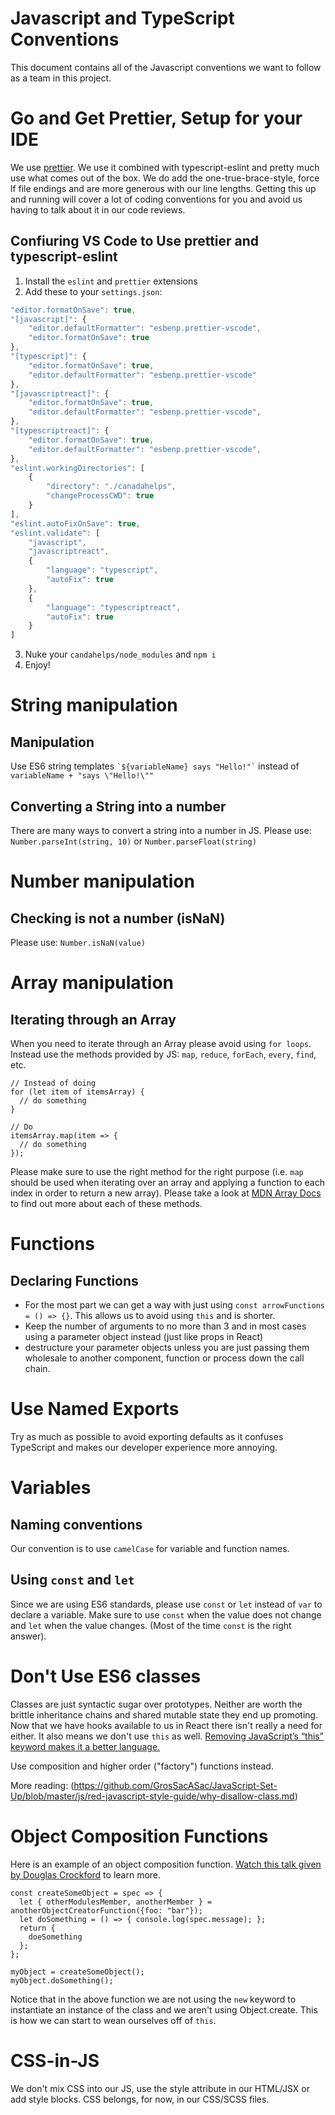 # Javascript and TypeScript Conventions
This document contains all of the Javascript conventions we want to follow as a team in this project.

# Go and Get Prettier, Setup for your IDE

We use [prettier](https://prettier.io/). We use it combined with typescript-eslint and pretty much use what comes out of the box. We do add the one-true-brace-style, force lf file endings and are more generous with our line lengths. Getting this up and running will cover a lot of coding conventions for you and avoid us having to talk about it in our code reviews.

## Confiuring VS Code to Use prettier and typescript-eslint

1. Install the `eslint` and `prettier` extensions
2. Add these to your `settings.json`:

```javascript
"editor.formatOnSave": true,
"[javascript]": {
    "editor.defaultFormatter": "esbenp.prettier-vscode",
    "editor.formatOnSave": true
},
"[typescript]": {
    "editor.formatOnSave": true,
    "editor.defaultFormatter": "esbenp.prettier-vscode"
},
"[javascriptreact]": {
    "editor.formatOnSave": true,
    "editor.defaultFormatter": "esbenp.prettier-vscode",
},
"[typescriptreact]": {
    "editor.formatOnSave": true,
    "editor.defaultFormatter": "esbenp.prettier-vscode",
},
"eslint.workingDirectories": [
    {
        "directory": "./canadahelps",
        "changeProcessCWD": true
    }
],
"eslint.autoFixOnSave": true,
"eslint.validate": [
    "javascript",
    "javascriptreact",
    {
        "language": "typescript",
        "autoFix": true
    },
    {
        "language": "typescriptreact",
        "autoFix": true
    }
]
```

3. Nuke your `candahelps/node_modules` and `npm i`
4. Enjoy!

# String manipulation
## Manipulation

Use ES6 string templates `` `${variableName} says "Hello!"` `` instead of `variableName + "says \"Hello!\""`

## Converting a String into a number
There are many ways to convert a string into a number in JS. Please use:
`Number.parseInt(string, 10)` or `Number.parseFloat(string)`

# Number manipulation
## Checking is not a number (isNaN)

Please use: `Number.isNaN(value)`


# Array manipulation
## Iterating through an Array
When you need to iterate through an Array please avoid using `for loops`. Instead use the methods provided by JS: `map`, `reduce`, `forEach`, `every`, `find`, etc.

```
// Instead of doing
for (let item of itemsArray) {
  // do something
}

// Do
itemsArray.map(item => {
  // do something
});
```

Please make sure to use the right method for the right purpose (i.e. `map` should be used when iterating over an array
and applying a function to each index in order to return a new array). Please take
a look at [MDN Array Docs](https://developer.mozilla.org/en-US/docs/Web/JavaScript/Reference/Global_Objects/Array) to
 find out more about each of these methods.


# Functions
## Declaring Functions

* For the most part we can get a way with just using `const arrowFunctions = () => {}`. This allows us to avoid using `this` and is shorter.
* Keep the number of arguments to no more than 3 and in most cases using a parameter object instead (just like props in React)
* destructure your parameter objects unless you are just passing them wholesale to another component, function or process down the call chain.


# Use Named Exports

Try as much as possible to avoid exporting defaults as it confuses TypeScript and makes our developer experience more annoying.

# Variables
## Naming conventions
Our convention is to use `camelCase` for variable and function names.

## Using `const` and `let`
Since we are using ES6 standards, please use `const` or `let` instead of `var` to declare a variable. Make sure to use `const` when the value does not change and `let` when the value changes. (Most of the time `const` is the right answer).

# Don't Use ES6 classes
Classes are just syntactic sugar over prototypes. Neither are worth the brittle inheritance chains and shared mutable state they end up promoting. Now that we have hooks available to us in React there isn't really a need for either. It also means we don't use `this` as well. [Removing JavaScript’s “this” keyword makes it a better language.](https://www.freecodecamp.org/news/removing-javascripts-this-keyword-makes-it-a-better-language-here-s-why-db28060cc086/)

Use composition and higher order ("factory") functions instead.

More reading: (https://github.com/GrosSacASac/JavaScript-Set-Up/blob/master/js/red-javascript-style-guide/why-disallow-class.md)

# Object Composition Functions
Here is an example of an object composition function. [Watch this talk given by Douglas Crockford](https://youtu.be/PSGEjv3Tqo0?t=1291) to learn more.

```
const createSomeObject = spec => {
  let { otherModulesMember, anotherMember } = anotherObjectCreatorFunction({foo: "bar"});
  let doSomething = () => { console.log(spec.message); };
  return {
    doeSomething
  };
};

myObject = createSomeObject();
myObject.doSomething();
```
Notice that in the above function we are not using the `new` keyword to instantiate an instance of the class and we aren't using Object.create. This is how we can start to wean ourselves off of `this`. 

# CSS-in-JS

We don't mix CSS into our JS, use the style attribute in our HTML/JSX or add style blocks. CSS belongs, for now, in our CSS/SCSS files.

